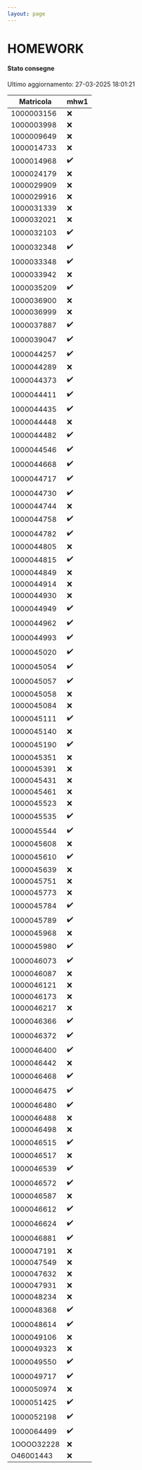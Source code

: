 ```yaml
---
layout: page
---
```


# HOMEWORK

#### Stato consegne

Ultimo aggiornamento: 27-03-2025 18:01:21

| Matricola | mhw1 |
| --- | --- |
| 1000003156 |:x:|
| 1000003998 |:x:|
| 1000009649 |:x:|
| 1000014733 |:x:|
| 1000014968 |:heavy_check_mark:|
| 1000024179 |:x:|
| 1000029909 |:x:|
| 1000029916 |:x:|
| 1000031339 |:x:|
| 1000032021 |:x:|
| 1000032103 |:heavy_check_mark:|
| 1000032348 |:heavy_check_mark:|
| 1000033348 |:heavy_check_mark:|
| 1000033942 |:x:|
| 1000035209 |:heavy_check_mark:|
| 1000036900 |:x:|
| 1000036999 |:x:|
| 1000037887 |:heavy_check_mark:|
| 1000039047 |:heavy_check_mark:|
| 1000044257 |:heavy_check_mark:|
| 1000044289 |:x:|
| 1000044373 |:heavy_check_mark:|
| 1000044411 |:heavy_check_mark:|
| 1000044435 |:heavy_check_mark:|
| 1000044448 |:x:|
| 1000044482 |:heavy_check_mark:|
| 1000044546 |:heavy_check_mark:|
| 1000044668 |:heavy_check_mark:|
| 1000044717 |:heavy_check_mark:|
| 1000044730 |:heavy_check_mark:|
| 1000044744 |:x:|
| 1000044758 |:heavy_check_mark:|
| 1000044782 |:heavy_check_mark:|
| 1000044805 |:x:|
| 1000044815 |:heavy_check_mark:|
| 1000044849 |:x:|
| 1000044914 |:x:|
| 1000044930 |:x:|
| 1000044949 |:heavy_check_mark:|
| 1000044962 |:heavy_check_mark:|
| 1000044993 |:heavy_check_mark:|
| 1000045020 |:heavy_check_mark:|
| 1000045054 |:heavy_check_mark:|
| 1000045057 |:heavy_check_mark:|
| 1000045058 |:x:|
| 1000045084 |:x:|
| 1000045111 |:heavy_check_mark:|
| 1000045140 |:x:|
| 1000045190 |:heavy_check_mark:|
| 1000045351 |:x:|
| 1000045391 |:x:|
| 1000045431 |:x:|
| 1000045461 |:x:|
| 1000045523 |:x:|
| 1000045535 |:heavy_check_mark:|
| 1000045544 |:heavy_check_mark:|
| 1000045608 |:x:|
| 1000045610 |:heavy_check_mark:|
| 1000045639 |:x:|
| 1000045751 |:x:|
| 1000045773 |:x:|
| 1000045784 |:heavy_check_mark:|
| 1000045789 |:heavy_check_mark:|
| 1000045968 |:x:|
| 1000045980 |:heavy_check_mark:|
| 1000046073 |:heavy_check_mark:|
| 1000046087 |:x:|
| 1000046121 |:x:|
| 1000046173 |:x:|
| 1000046217 |:x:|
| 1000046366 |:heavy_check_mark:|
| 1000046372 |:heavy_check_mark:|
| 1000046400 |:heavy_check_mark:|
| 1000046442 |:x:|
| 1000046468 |:heavy_check_mark:|
| 1000046475 |:heavy_check_mark:|
| 1000046480 |:heavy_check_mark:|
| 1000046488 |:x:|
| 1000046498 |:x:|
| 1000046515 |:heavy_check_mark:|
| 1000046517 |:x:|
| 1000046539 |:heavy_check_mark:|
| 1000046572 |:heavy_check_mark:|
| 1000046587 |:x:|
| 1000046612 |:heavy_check_mark:|
| 1000046624 |:heavy_check_mark:|
| 1000046881 |:heavy_check_mark:|
| 1000047191 |:x:|
| 1000047549 |:x:|
| 1000047632 |:x:|
| 1000047931 |:x:|
| 1000048234 |:x:|
| 1000048368 |:heavy_check_mark:|
| 1000048614 |:heavy_check_mark:|
| 1000049106 |:x:|
| 1000049323 |:x:|
| 1000049550 |:heavy_check_mark:|
| 1000049717 |:heavy_check_mark:|
| 1000050974 |:x:|
| 1000051425 |:heavy_check_mark:|
| 1000052198 |:heavy_check_mark:|
| 1000064499 |:heavy_check_mark:|
| 1OOOO32228 |:x:|
| O46001443 |:x:|
